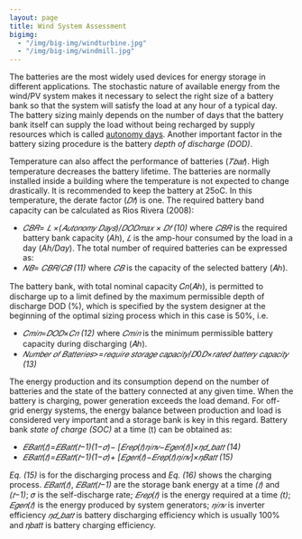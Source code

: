 ```yaml
---
layout: page
title: Wind System Assessment
bigimg:
  - "/img/big-img/windturbine.jpg"
  - "/img/big-img/windmill.jpg"
---
```


The batteries are the most widely used devices for energy storage in different applications. The stochastic nature of available energy from the wind/PV system makes it necessary to select the right size of a battery bank so that the system will satisfy the load at any hour of a typical day. The battery sizing mainly depends on the number of days that the battery bank itself can supply the load without being recharged by supply resources which is called [autonomy days](https://www.riello-ups.com/questions/17-what-does-autonomy-mean#:~:text=The%20battery%20duration%20at%20a,Diesel%20Generator%20should%20be%20considered.). Another important factor in the battery sizing procedure is the battery *depth of discharge (DOD)*.

Temperature can also affect the performance of batteries (*𝑇𝑏𝑎𝑡*). High temperature decreases the battery lifetime. The batteries are normally installed inside a building where the temperature is not expected to change drastically. It is recommended to keep the battery at 25oC. In this temperature, the derate factor (*𝐷𝑓*) is one. The required battery band capacity can be calculated as Rios Rivera (2008): 
- *𝐶𝐵𝑅= 𝐿 ×(𝐴𝑢𝑡𝑜𝑛𝑜𝑚𝑦 𝐷𝑎𝑦𝑠)/𝐷𝑂𝐷𝑚𝑎𝑥 × 𝐷𝑓    (10)*
where *𝐶𝐵𝑅* is the required battery bank capacity (*Ah*), *𝐿* is the amp-hour consumed by the load in a day (*Ah/Day*). The total number of required batteries can be expressed as:
- *𝑁𝐵= 𝐶𝐵𝑅/𝐶𝐵    (11)*
where *𝐶𝐵* is the capacity of the selected battery (𝐴ℎ).

The battery bank, with total nominal capacity 𝐶𝑛(𝐴ℎ), is permitted to discharge up to a limit defined by the maximum permissible depth of discharge DOD (%), which is specified by the system designer at the beginning of the optimal sizing process which in this case is 50%, i.e.
- *𝐶𝑚𝑖𝑛=𝐷𝑂𝐷×𝐶𝑛    (12)*
where *𝐶𝑚𝑖𝑛* is the minimum permissible battery capacity during discharging (𝐴ℎ).
- *𝑁𝑢𝑚𝑏𝑒𝑟 𝑜𝑓 𝐵𝑎𝑡𝑡𝑒𝑟𝑖𝑒𝑠>=𝑟𝑒𝑞𝑢𝑖𝑟𝑒 𝑠𝑡𝑜𝑟𝑎𝑔𝑒 𝑐𝑎𝑝𝑎𝑐𝑖𝑡𝑦/𝐷0𝐷×𝑟𝑎𝑡𝑒𝑑 𝑏𝑎𝑡𝑡𝑒𝑟𝑦 𝑐𝑎𝑝𝑎𝑐𝑖𝑡𝑦    (13)*
  
The energy production and its consumption depend on the number of batteries and the state of the battery connected at any given time. When the battery is charging, power generation exceeds the load demand. For off-grid energy systems, the energy balance between production and load is considered very important and a storage bank is key in this regard. Battery bank *state of charge (SOC)* at a time (t) can be obtained as:
- *𝐸𝐵𝑎𝑡𝑡(𝑡)=𝐸𝐵𝑎𝑡𝑡(𝑡−1)(1−𝜎)− [𝐸𝑟𝑒𝑝(𝑡)𝜂𝑖𝑛𝑣−𝐸𝑔𝑒𝑛(𝑡)]×𝜂𝑑_𝑏𝑎𝑡𝑡    (14)*
- *𝐸𝐵𝑎𝑡𝑡(𝑡)=𝐸𝐵𝑎𝑡𝑡(𝑡−1)(1−𝜎)+ [𝐸𝑔𝑒𝑛(𝑡)−𝐸𝑟𝑒𝑝(𝑡)𝜂𝑖𝑛𝑣]×𝜂𝐵𝑎𝑡𝑡    (15)*

*Eq. (15)* is for the discharging process and *Eq. (16)* shows the charging process. *𝐸𝐵𝑎𝑡𝑡(𝑡)*, *𝐸𝐵𝑎𝑡𝑡(𝑡−1)* are the storage bank energy at a time *(𝑡)* and *(𝑡−1)*; 𝜎 is the self-discharge rate; *𝐸𝑟𝑒𝑝(𝑡)* is the energy required at a time *(t)*; *𝐸𝑔𝑒𝑛(𝑡)* is the energy produced by system generators; *𝜂𝑖𝑛𝑣* is inverter efficiency *𝜂𝑑_𝑏𝑎𝑡𝑡* is battery discharging efficiency which is usually 100% and 𝜂𝑏𝑎𝑡𝑡 is battery charging efficiency.
